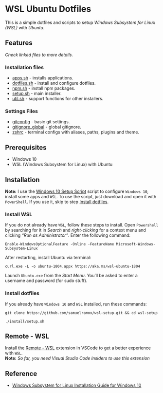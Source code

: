 # WSL Ubuntu Dotfiles

This is a simple dotfiles and scripts to setup _Windows Subsystem for Linux (WSL)_ with _Ubuntu_.

## Features

_Check linked files to more details._

### Installation files

- [apps.sh](install/apps.sh) - installs applications.
- [dotfiles.sh](install/dotfiles.sh) - install and configure dotfiles.
- [npm.sh](install/npm.sh) - install npm packages.
- [setup.sh](install/setup.sh) - main installer.
- [util.sh](install/util.sh) - support functions for other installers.

### Settings Files

- [gitconfig](.gitconfig) - basic git settings.
- [gitignore_global](.gitignore_global) - global gitignore.
- [zshrc](.zshrc) - terminal configs with aliases, paths, plugins and theme.

## Prerequisites

- Windows 10
- WSL (Windows Subsystem for Linux) with Ubuntu

## Installation

**Note:** I use the [Windows 10 Setup Script](https://github.com/samuelramox/windows-setup) script to configure `Windows 10`, install some apps and `WSL`. To use the script, just download and open it with `PowerShell`. If you use it, skip to step [Install dotfiles](#install-dotfiles).

### Install WSL

If you do not already have `WSL`, follow these steps to install. Open `Powershell` by searching for it in _Search_ and _right-clicking_ for a context menu and clicking _“Run as Administrator”_. Enter the following command:

```
Enable-WindowsOptionalFeature -Online -FeatureName Microsoft-Windows-Subsystem-Linux
```

After restarting, install Ubuntu via terminal:

```
curl.exe -L -o ubuntu-1804.appx https://aka.ms/wsl-ubuntu-1804
```

Launch `Ubuntu.exe` from the _Start Menu_. You’ll be asked to enter a username and password (for sudo stuff).

### Install dotfiles

If you already have `Windows 10` and `WSL` installed, run these commands:

```
git clone https://github.com/samuelramox/wsl-setup.git && cd wsl-setup

./install/setup.sh
```

## Remote - WSL

Install the [Remote - WSL](https://aka.ms/vscode-remote/download/wsl) extension in VSCode to get a better experience with `WSL`.   
**Note:** _So far, you need Visual Studio Code Insiders to use this extension_

## Reference

- [Windows Subsystem for Linux Installation Guide for Windows 10](https://aka.ms/wslinstall)
